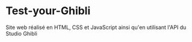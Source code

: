 # Test-your-Ghibli
Site web réalisé en HTML, CSS et JavaScript ainsi qu'en utilisant l'API du Studio Ghibli
